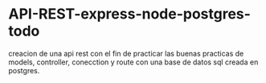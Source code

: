 # API-REST-express-node-postgres-todo
creacion de una api rest con el fin de practicar las buenas practicas de models, controller, conecction y route con una base de datos sql creada en postgres.
